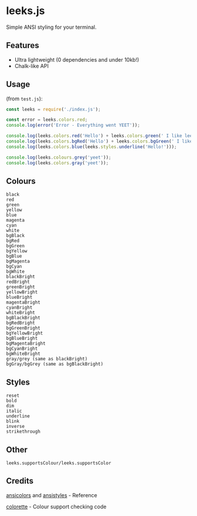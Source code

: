 # leeks.js
Simple ANSI styling for your terminal. 

## Features
* Ultra lightweight (0 dependencies and under 10kb!)
* Chalk-like API

## Usage
(from ``test.js``):
```js
const leeks = require('./index.js');

const error = leeks.colors.red;
console.log(error('Error - Everything went YEET'));

console.log(leeks.colors.red('Hello') + leeks.colors.green(' I like leeks!'));
console.log(leeks.colors.bgRed('Hello') + leeks.colors.bgGreen(' I like leeks!'));
console.log(leeks.colors.blue(leeks.styles.underline('Hello!')));

console.log(leeks.colours.grey('yeet'));
console.log(leeks.colors.gray('yeet'));
```

## Colours
```
black
red
green
yellow
blue
magenta
cyan
white
bgBlack
bgRed
bgGreen
bgYellow
bgBlue
bgMagenta
bgCyan
bgWhite
blackBright
redBright
greenBright
yellowBright
blueBright
magentaBright
cyanBright
whiteBright
bgBlackBright
bgRedBright
bgGreenBright
bgYellowBright
bgBlueBright
bgMagentaBright
bgCyanBright
bgWhiteBright
gray/grey (same as blackBright)
bgGray/bgGrey (same as bgBlackBright)
```
## Styles
```
reset
bold
dim
italic
underline
blink
inverse
strikethrough
```

## Other
``
leeks.supportsColour/leeks.supportsColor
``

## Credits
[ansicolors](https://github.com/thlorenz/ansicolors) and [ansistyles](https://github.com/thlorenz/ansistyles) - Reference

[colorette](https://github.com/jorgebucaran/colorette) - Colour support checking code
